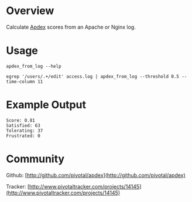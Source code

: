 Overview
========
Calculate [Apdex](http://apdex.org) scores from an Apache or Nginx log.

Usage
=====

    apdex_from_log --help
    
    egrep '/users/.+/edit' access.log | apdex_from_log --threshold 0.5 --time-column 11


Example Output
==============

    Score: 0.81
    Satisfied: 63
    Tolerating: 37
    Frustrated: 0


Community
=========

Github: [http://github.com/pivotal/apdex](http://github.com/pivotal/apdex)

Tracker: [http://www.pivotaltracker.com/projects/14145](http://www.pivotaltracker.com/projects/14145)